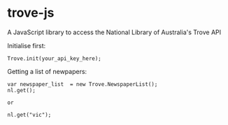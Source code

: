 # trove-js
A JavaScript library to access the National Library of Australia's Trove API

Initialise first:

    Trove.init(your_api_key_here);

Getting a list of newpapers:

    var newspaper_list  = new Trove.NewspaperList();
    nl.get();

    or

    nl.get("vic");
    